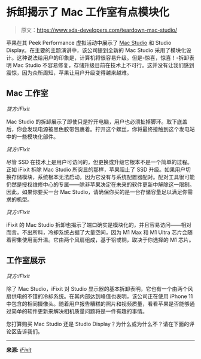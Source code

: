 # 拆卸揭示了 Mac 工作室有点模块化

> 原文：<https://www.xda-developers.com/teardown-mac-studio/>

苹果在其 Peek Performance 虚拟活动中展示了 [Mac Studio](http://xda-developers.com/mac-studio) 和 Studio Display。在主要的主题演讲中，该公司提到全新的 Mac Studio 采用了模块化设计。这种说法给用户的印象是，计算机将很容易升级。但是-惊喜，惊喜！-拆卸表明 Mac Studio 不容易修复，存储升级目前在技术上不可行。这并没有让我们感到震惊，因为众所周知，苹果让用户升级变得越来越难。

## Mac 工作室

*贷方:iFixit*

Mac Studio 的拆卸展示了即使只是拧开电脑，用户也必须扯掉脚环。取下底盖后，你会发现电源被黑色胶带包裹着。拧开这个螺丝，你将最终接触到这个发电站中的一些模块化部件。

*贷方:iFixit*

尽管 SSD 在技术上是用户可访问的，但更换或升级它根本不是一个简单的过程。正如 iFixit 拆除 Mac Studio 所突显的那样，苹果阻止了 SSD 升级。如果用户切换存储模块，系统根本无法启动，因为它没有与系统配置器配对。配对工具很可能仍然是授权维修中心的专属——除非苹果决定在未来的软件更新中解除这一限制。因此，如果你要买一台 Mac Studio，请确保你买的是一台存储容量足以满足你需求的机型。

*贷方:iFixit*

iFixit 的 Mac Studio 拆卸也揭示了端口确实是模块化的，并且容易访问——相对而言。不出所料，冷却系统占据了大量空间，因为 M1 Max 和 M1 Ultra 芯片会随着密集使用而升温。它由两个风扇组成，基于铝或铜，取决于你选择的 M1 芯片。

## 工作室展示

*贷方:iFixit*

除了 Mac Studio，iFixit 对 Studio 显示器的基本拆卸表明，它也有一个由两个风扇供电的不错的冷却系统。在其内部达到峰值也表明，该公司正在使用 iPhone 11 中包含的相同摄像头。随着用户报告糟糕的照片和视频质量，看看苹果是否能够通过简单的软件更新来解决相机质量问题将是一件有趣的事情。

您打算购买 Mac Studio 还是 Studio Display？为什么或为什么不？请在下面的评论区告诉我们。

* * *

**来源:** [*iFixit*](https://youtu.be/TYF527DqnwY)